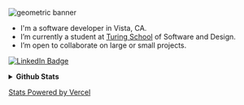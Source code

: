 ![geometric banner](https://user-images.githubusercontent.com/56685055/127571827-66158fa4-32f0-436e-8772-ab60bed40cef.jpeg)

- I'm a software developer in Vista, CA.
- I’m currently a student at [Turing School](https://turing.io/) of Software and Design.
- I’m open to collaborate on large or small projects.

[![LinkedIn Badge](https://img.shields.io/badge/LinkedIn-Profile-informational?style=flat&logo=linkedin&logoColor=white&color=0D76A8)](https://www.linkedin.com/in/mattkragen/)

<details>	
  <summary><b>Github Stats</b></summary>
  <br />
  <img height="180em" src="https://github-readme-stats.vercel.app/api?username=InOmn1aParatus&show_icons=true&hide=stars&theme=chartreuse-dark" />
  <img height="180em" src="https://github-readme-stats.vercel.app/api/top-langs/?username=InOmn1aParatus&theme=chartreuse-dark&layout=compact" />
</details>

[Stats Powered by Vercel](https://vercel.com?utm_source=github_readme_stats_team&utm_campaign=oss)

<!---
InOmn1aParatus/InOmn1aParatus is a ✨ special ✨ repository because its `README.md` (this file) appears on your GitHub profile.
You can click the Preview link to take a look at your changes.
--->
